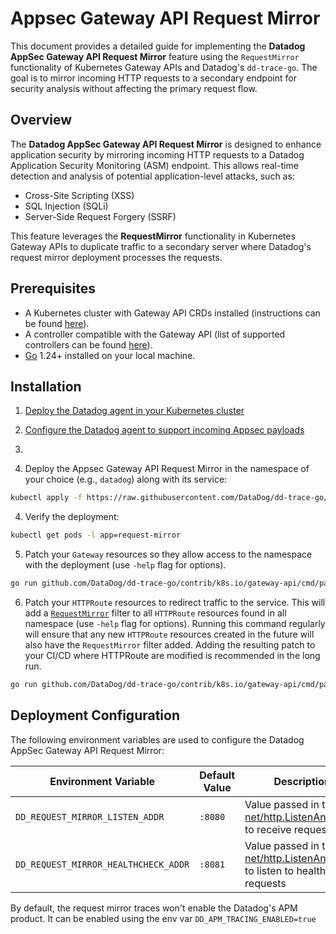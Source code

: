 # Appsec Gateway API Request Mirror

This document provides a detailed guide for implementing the **Datadog AppSec Gateway API Request Mirror** feature using
the `RequestMirror` functionality of Kubernetes Gateway APIs and Datadog's `dd-trace-go`. The goal is to mirror incoming
HTTP requests to a secondary endpoint for security analysis without affecting the primary request flow.

## Overview

The **Datadog AppSec Gateway API Request Mirror** is designed to enhance application security by mirroring incoming HTTP
requests to a Datadog Application Security Monitoring (ASM) endpoint. This allows real-time detection and analysis of
potential application-level attacks, such as:

- Cross-Site Scripting (XSS)
- SQL Injection (SQLi)
- Server-Side Request Forgery (SSRF)

This feature leverages the **RequestMirror** functionality in Kubernetes Gateway APIs to duplicate traffic to a
secondary server where Datadog's request mirror deployment processes the requests.

## Prerequisites

- A Kubernetes cluster with Gateway API CRDs installed (instructions can be
  found [here](https://gateway-api.sigs.k8s.io/guides/#installing-gateway-api)).
- A controller compatible with the Gateway API (list of supported controllers can be
  found [here](https://gateway-api.sigs.k8s.io/implementations)).
- [Go](https://go.dev/doc/install) 1.24+ installed on your local machine.

## Installation

1. [Deploy the Datadog agent in your Kubernetes cluster](https://docs.datadoghq.com/containers/kubernetes/installation/)

2. [Configure the Datadog agent to support incoming Appsec payloads](https://docs.datadoghq.com/tracing/guide/setting_up_apm_with_kubernetes_service/)

3.

4. Deploy the Appsec Gateway API Request Mirror in the namespace of your choice (e.g., `datadog`) along with its
   service:

  ```bash
  kubectl apply -f https://raw.githubusercontent.com/DataDog/dd-trace-go/main/contrib/k8s.io/gateway-api/cmd/request-mirror/deployment.yaml
  ```

4. Verify the deployment:

  ```bash
  kubectl get pods -l app=request-mirror
  ```

5. Patch your `Gateway` resources so they allow access to the namespace with the deployment (use `-help` flag for
   options).

  ```bash
  go run github.com/DataDog/dd-trace-go/contrib/k8s.io/gateway-api/cmd/patch-gateways@latest
  ```

6. Patch your `HTTPRoute` resources to redirect traffic to the service.
   This will add a [`RequestMirror`](https://gateway-api.sigs.k8s.io/guides/http-request-mirroring/) filter to all
   `HTTPRoute` resources found in all namespace (use `-help` flag for options). Running this command regularly will
   ensure that any new `HTTPRoute` resources created in the future will also have the `RequestMirror`
   filter added. Adding the resulting patch to your CI/CD where HTTPRoute are modified is recommended in the long run.

  ```bash
  go run github.com/DataDog/dd-trace-go/contrib/k8s.io/gateway-api/cmd/patch-httproutes@latest
  ```

## Deployment Configuration

The following environment variables are used to configure the Datadog AppSec Gateway API Request Mirror:

| Environment Variable                 | Default Value | Description                                                                                                                |
|--------------------------------------|---------------|----------------------------------------------------------------------------------------------------------------------------|
| `DD_REQUEST_MIRROR_LISTEN_ADDR`      | `:8080`       | Value passed in to [net/http.ListenAndServe](https://pkg.go.dev/net/http#ListenAndServe) to receive requests               |
| `DD_REQUEST_MIRROR_HEALTHCHECK_ADDR` | `:8081`       | Value passed in to [net/http.ListenAndServe](https://pkg.go.dev/net/http#ListenAndServe) to listen to healthcheck requests |

By default, the request mirror traces won't enable the Datadog's APM product. It can be enabled using the env var
`DD_APM_TRACING_ENABLED=true`

